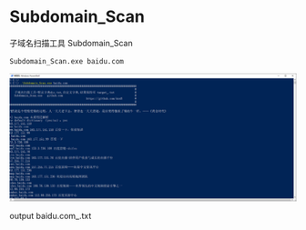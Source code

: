 # Subdomain_Scan
子域名扫描工具 Subdomain_Scan

```
Subdomain_Scan.exe baidu.com
```

![Subdomain_Scan.png](https://github.com/Axx8/Subdomain_Scan/blob/main/images/Subdomain_Scan.png?raw=true)  

output
baidu.com_.txt

